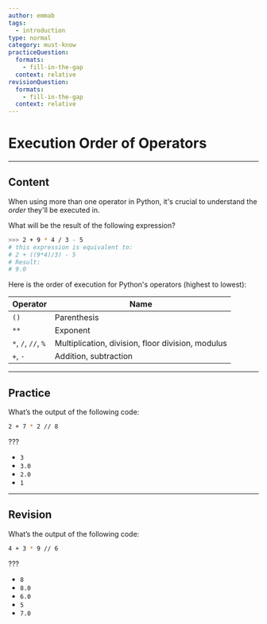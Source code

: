 ```yaml
---
author: emmab
tags:
  - introduction
type: normal
category: must-know
practiceQuestion:
  formats:
    - fill-in-the-gap
  context: relative
revisionQuestion:
  formats:
    - fill-in-the-gap
  context: relative
---
```


# Execution Order of Operators


---

## Content

When using more than one operator in Python, it's crucial to understand the *order* they'll be executed in.

What will be the result of the following expression?

```bash
>>> 2 + 9 * 4 / 3 - 5
# this expression is equivalent to:
# 2 + ((9*4)/3) - 5
# Result:
# 9.0
```

Here is the order of execution for Python's operators (highest to lowest):

| Operator            | Name                                              |
| ------------------- | ------------------------------------------------- |
| `()`                | Parenthesis                                       |
| `**`                | Exponent                                          |
| `*`, `/`, `//`, `%` | Multiplication, division, floor division, modulus |
| `+`, `-`            | Addition, subtraction                             |


---

## Practice

What’s the output of the following code:

```bash
2 + 7 * 2 // 8
```

???

- `3`
- `3.0`
- `2.0`
- `1`


---

## Revision

What’s the output of the following code:

```bash
4 + 3 * 9 // 6
```

???

- `8`
- `8.0`
- `6.0`
- `5`
- `7.0`
